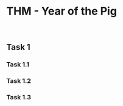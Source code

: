 # THM - Year of the Pig

<br>

## Task 1

### Task 1.1

> 

### Task 1.2

> 

### Task 1.3

> 

<br>

